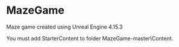 # MazeGame
Maze game created using Unreal Engine 4.15.3 <br/>

You must add StarterContent to folder MazeGame-master\Content.
